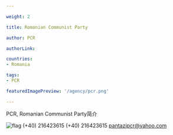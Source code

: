 ```yaml
---

weight: 2

title: Romanian Communist Party

author: PCR

authorLink:  

countries: 
- Romania

tags: 
- PCR

featuredImagePreview: '/agency/pcr.png'

---
```


PCR, Romanian Communist Party简介 

<!--more-->

![flag](/agency/pcr.png)	(+40) 216423615 (+40) 216423615 pantazipcr@yahoo.com